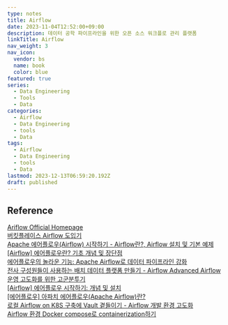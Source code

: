 ```yaml
---
type: notes
title: Airflow
date: 2023-11-04T12:52:00+09:00
description: 데이터 공학 파이프라인을 위한 오픈 소스 워크플로 관리 플랫폼
linkTitle: Airflow
nav_weight: 3
nav_icon:
  vendor: bs
  name: book
  color: blue
featured: true
series:
  - Data Engineering
  - Tools
  - Data
categories:
  - Airflow
  - Data Engineering
  - tools
  - Data
tags:
  - Airflow
  - Data Engineering
  - tools
  - Data
lastmod: 2023-12-13T06:59:20.192Z
draft: published
---
```


## Reference

[Ariflow Official Homepage](https://airflow.apache.org/)  
[버킷플레이스 Airflow 도입기](https://www.bucketplace.com/post/2021-04-13-%EB%B2%84%ED%82%B7%ED%94%8C%EB%A0%88%EC%9D%B4%EC%8A%A4-airflow-%EB%8F%84%EC%9E%85%EA%B8%B0/)  
[Apache 에어플로우(Airflow) 시작하기 - Airflow란?, Airflow 설치 및 기본 예제](https://lsjsj92.tistory.com/631)  
[[Airflow] 에어플로우란? 기초 개념 및 장단점](https://velog.io/@sophi_e/Airflow-%EA%B8%B0%EC%B4%88-%EA%B0%9C%EB%85%90-%EB%B0%8F-%EC%9E%A5%EB%8B%A8%EC%A0%90)  
[에어플로우의 놀라운 기능: Apache Airflow로 데이터 파이프라인 강화](https://techscene.tistory.com/entry/%EC%97%90%EC%96%B4%ED%94%8C%EB%A1%9C%EC%9A%B0-Apache-Airflow-%EB%8D%B0%EC%9D%B4%ED%84%B0-%ED%8C%8C%EC%9D%B4%ED%94%84%EB%9D%BC%EC%9D%B8)  
[전사 구성원들이 사용하는 배치 데이터 플랫폼 만들기 - Airflow Advanced Airflow 운영 고도화를 위한 고군분투기](https://tech.socarcorp.kr/data/2022/11/09/advanced-airflow-for-databiz.html)  
[[Airflow] 에어플로우 시작하기: 개념 및 설치](https://data-engineer-tech.tistory.com/30)  
[[에어플로우] 아파치 에어플로우(Apache Airflow)란?](https://6mini.github.io/data%20engineering/2021/12/29/airflow/)  
[로컬 Airflow on K8S 구축에 Vault 곁들이기 - Airflow 개발 환경 고도화](https://blog.doctor-cha.com/buliding-local-airflow-and-apply-vault)  
[Airflow 환경 Docker compose로 containerization하기](https://medium.com/naver-place-dev/airflow-%ED%99%98%EA%B2%BD-docker-compose%EB%A1%9C-containerization%ED%95%98%EA%B8%B0-4770addae789)
